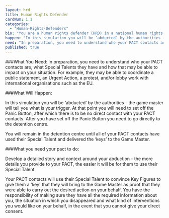 ```yaml
---
layout: hrd
title: Human Rights Defender
cardNum: 1.1
categories: 
  - "Human-Rights-Defenders"
bio: "You are a human rights defender (HRD) in a national human rights organisation that carries out research and campaigning on human rights issues, including government accountability. You and your colleagues are often under surveillance: you are being followed, your office is bugged and the authorities carry out active network mapping of your circles. Your colleagues and partners have received threats in the past, and you believe your adversaries have the power/capacity to act on these threats. You have been taking a greater interest in your own personal security, especially when travelling to remote areas."
happen: "In this simulation you will be ‘abducted’ by the authorities - the game master will tell you what is your trigger. At that point you will need to set off the Panic Button, after which there is to be no direct contact with your PACT contacts. After you have set off the Panic Button you need to go directly to the detention centre.\nYou will remain in the detention centre until all of your PACT contacts have used their Special Talent and delivered the ‘keys’ to the Game Master. "
need: "In preparation, you need to understand who your PACT contacts are, what Special Talents they have and how that may be able to impact on your situation. For example, they may be able to coordinate a public statement, an Urgent Action, a protest, and/or lobby work with international organisations such as the EU."
published: true
---
```


###What You Need:
In preparation, you need to understand who your PACT contacts are, what Special Talents they have and how that may be able to impact on your situation. For example, they may be able to coordinate a public statement, an Urgent Action, a protest, and/or lobby work with international organisations such as the EU.

###What Will Happen:

In this simulation you will be ‘abducted’ by the authorities - the game master will tell you what is your trigger. At that point you will need to set off the Panic Button, after which there is to be no direct contact with your PACT contacts. After you have set off the Panic Button you need to go directly to the detention centre.

You will remain in the detention centre until all of your PACT contacts have used their Special Talent and delivered the ‘keys’ to the Game Master.

###What you need your pact to do:

Develop a detailed story and context around your abduction - the more details you provide to your PACT, the easier it will be for them to use their Special Talent.

Your PACT contacts will use their Special Talent to convince Key Figures to give them a 'key' that they will bring to the Game Master as proof that they were able to carry out the desired action on your behalf. You have the responsibility of making sure they have all the required information about you, the situation in which you disappeared and what kind of interventions you would like on your behalf, in the event that you cannot give your direct consent.